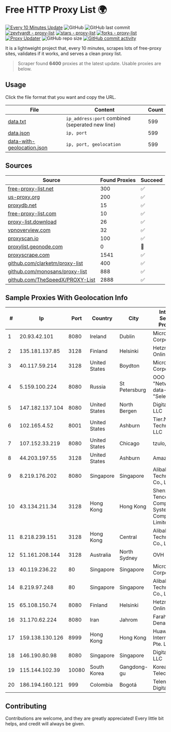 
# Free HTTP Proxy List 🌍

[![Every 10 Minutes Update](https://github.com/mertguvencli/http-proxy-list/actions/workflows/main.yml/badge.svg?branch=main)](https://github.com/mertguvencli/http-proxy-list/actions/workflows/main.yml)
![GitHub](https://img.shields.io/github/license/mertguvencli/http-proxy-list)
![GitHub last commit](https://img.shields.io/github/last-commit/mertguvencli/http-proxy-list)
[![zevtyardt - proxy-list](https://img.shields.io/static/v1?label=zevtyardt&message=proxy-list&color=blue&logo=github)](https://github.com/zevtyardt/proxy-list "Go to GitHub repo")
[![stars - proxy-list](https://img.shields.io/github/stars/zevtyardt/proxy-list?style=social)](https://github.com/zevtyardt/proxy-list)
[![forks - proxy-list](https://img.shields.io/github/forks/zevtyardt/proxy-list?style=social)](https://github.com/zevtyardt/proxy-list)
[![Proxy Updater](https://github.com/zevtyardt/proxy-list/workflows/Proxy%20Updater/badge.svg)](https://github.com/zevtyardt/proxy-list/actions?query=workflow:"Proxy+Updater")
![GitHub repo size](https://img.shields.io/github/repo-size/zevtyardt/proxy-list)
[![GitHub commit activity](https://img.shields.io/github/commit-activity/m/zevtyardt/proxy-list?logo=commits)](https://github.com/zevtyardt/proxy-list/commits/main)

It is a lightweight project that, every 10 minutes, scrapes lots of free-proxy sites, validates if it works, and serves a clean proxy list.

> Scraper found **6400** proxies at the latest update. Usable proxies are below.

## Usage

Click the file format that you want and copy the URL.

|File|Content|Count|
|----|-------|-----|
|[data.txt](https://raw.githubusercontent.com/mertguvencli/http-proxy-list/main/proxy-list/data.txt)|`ip_address:port` combined (seperated new line)|599|
|[data.json](https://raw.githubusercontent.com/mertguvencli/http-proxy-list/main/proxy-list/data.json)|`ip, port`|599|
|[data-with-geolocation.json](https://raw.githubusercontent.com/mertguvencli/http-proxy-list/main/proxy-list/data-with-geolocation.json)|`ip, port, geolocation`|599|

## Sources

|Source|Found Proxies|Succeed|
|------|-------------|-------|
|[free-proxy-list.net](https://free-proxy-list.net)|300|✅|
|[us-proxy.org](https://www.us-proxy.org)|200|✅|
|[proxydb.net](http://proxydb.net)|15|✅|
|[free-proxy-list.com](https://free-proxy-list.com/?page=&port=&type%5B%5D=http&type%5B%5D=https&up_time=0&search=Search)|10|✅|
|[proxy-list.download](https://www.proxy-list.download/HTTP)|26|✅|
|[vpnoverview.com](https://vpnoverview.com/privacy/anonymous-browsing/free-proxy-servers)|32|✅|
|[proxyscan.io](https://www.proxyscan.io)|100|✅|
|[proxylist.geonode.com](https://proxylist.geonode.com/api/proxy-list?limit=300&page=1&sort_by=lastChecked&sort_type=desc&protocols=http,https)|0|🚫|
|[proxyscrape.com](https://api.proxyscrape.com/v2/?request=displayproxies&protocol=http&timeout=10000&country=all&ssl=all&anonymity=all)|1541|✅|
|[github.com/clarketm/proxy-list](https://raw.githubusercontent.com/clarketm/proxy-list/master/proxy-list-raw.txt)|400|✅|
|[github.com/monosans/proxy-list](https://raw.githubusercontent.com/monosans/proxy-list/main/proxies/http.txt)|888|✅|
|[github.com/TheSpeedX/PROXY-List](https://raw.githubusercontent.com/TheSpeedX/PROXY-List/master/http.txt)|2888|✅|


## Sample Proxies With Geolocation Info

|#|Ip|Port|Country|City|Internet Service Provider|
|-|--|----|-------|----|-------------------------|
|1|20.93.42.101|8080|Ireland|Dublin|Microsoft Corporation|
|2|135.181.137.85|3128|Finland|Helsinki|Hetzner Online GmbH|
|3|40.117.59.214|3128|United States|Boydton|Microsoft Corporation|
|4|5.159.100.224|8080|Russia|St Petersburg|OOO "Network of data-centers "Selectel"|
|5|147.182.137.104|8080|United States|North Bergen|DigitalOcean, LLC|
|6|102.165.4.52|8001|United States|Ashburn|Tier.Net Technologies LLC|
|7|107.152.33.219|8080|United States|Chicago|tzulo, inc.|
|8|44.203.197.55|3128|United States|Ashburn|Amazon.com|
|9|8.219.176.202|8080|Singapore|Singapore|Alibaba (US) Technology Co., Ltd.|
|10|43.134.211.34|3128|Hong Kong|Hong Kong|Shenzhen Tencent Computer Systems Company Limited|
|11|8.218.239.151|3128|Hong Kong|Central|Alibaba (US) Technology Co., Ltd.|
|12|51.161.208.144|3128|Australia|North Sydney|OVH SAS|
|13|40.119.236.22|80|Singapore|Singapore|Microsoft Corporation|
|14|8.219.97.248|80|Singapore|Singapore|Alibaba (US) Technology Co., Ltd.|
|15|65.108.150.74|8080|Finland|Helsinki|Hetzner Online GmbH|
|16|31.170.62.224|8080|Iran|Jahrom|Farahoosh Dena PLC|
|17|159.138.130.126|8999|Hong Kong|Hong Kong|Huawei International Pte. Ltd.|
|18|146.190.80.98|8080|Singapore|Singapore|DigitalOcean, LLC|
|19|115.144.102.39|10080|South Korea|Gangdong-gu|Korea Telecom|
|20|186.194.160.121|999|Colombia|Bogotá|Telenet Digital S.A.S|



## Contributing

Contributions are welcome, and they are greatly appreciated! Every
little bit helps, and credit will always be given.

